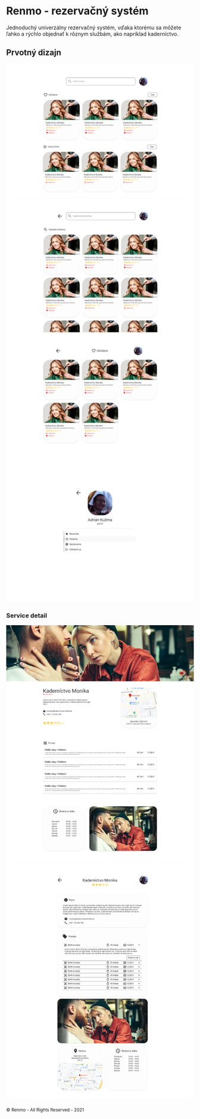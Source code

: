 # Renmo - rezervačný systém
Jednoduchý univerzálny rezervačný systém, vďaka ktorému sa môžete ľahko a rýchlo objednať k rôznym službám, ako napríklad kaderníctvo.
## Prvotný dizajn
![Home Page](/img/home_page.png)
![Search Page](/img/search_page.png)
![Category Page](/img/category_page.png)
![Account Page](/img/account_page.png)
### Service detail
![Service Detail Page](/img/service_detail.png)
![Alternative Detail Page](/img/service_detail_alt.png)

<sub>© Renmo - All Rights Reserved - 2021</sub>

